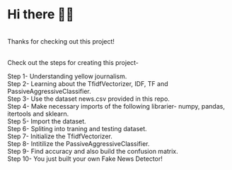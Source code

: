<h1>Hi there 👋🏻</h1> <br />
Thanks for checking out this project! <br />&nbsp;

Check out the steps for creating this project- <br />

Step 1- Understanding yellow journalism. <br />
Step 2- Learning about the TfidfVectorizer, IDF, TF and PassiveAggressiveClassifier. <br />
Step 3- Use the dataset news.csv provided in this repo. <br />
Step 4- Make necessary imports of the following librarier- numpy, pandas, itertools and sklearn. <br />
Step 5- Import the dataset. <br />
Step 6- Spliting into traning and testing dataset. <br />
Step 7- Initialize the TfidfVectorizer. <br />
Step 8- Intitilize the PassiveAggressiveClassifier. <br />
Step 9- Find accuracy and also build the confusion matrix. <br />
Step 10- You just built your own Fake News Detector! <br />
